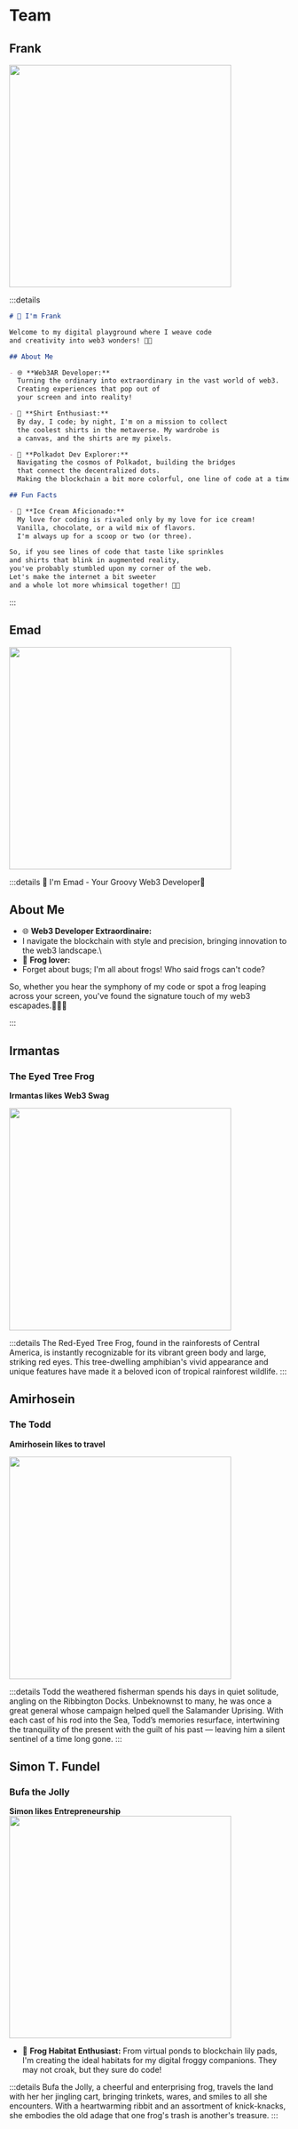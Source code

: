 # Team

## Frank
<img src="/assets/Frank_Slippy.png" width="400" height="400">

:::details

```md
# 👋 I'm Frank

Welcome to my digital playground where I weave code  
and creativity into web3 wonders! 👨‍💻

## About Me

- 🌐 **Web3AR Developer:**  
  Turning the ordinary into extraordinary in the vast world of web3.  
  Creating experiences that pop out of  
  your screen and into reality!

- 👕 **Shirt Enthusiast:**  
  By day, I code; by night, I'm on a mission to collect  
  the coolest shirts in the metaverse. My wardrobe is  
  a canvas, and the shirts are my pixels.

- 🚀 **Polkadot Dev Explorer:**  
  Navigating the cosmos of Polkadot, building the bridges  
  that connect the decentralized dots.
  Making the blockchain a bit more colorful, one line of code at a time.

## Fun Facts

- 🍦 **Ice Cream Aficionado:**  
  My love for coding is rivaled only by my love for ice cream!  
  Vanilla, chocolate, or a wild mix of flavors.  
  I'm always up for a scoop or two (or three).

So, if you see lines of code that taste like sprinkles  
and shirts that blink in augmented reality,  
you've probably stumbled upon my corner of the web.  
Let's make the internet a bit sweeter  
and a whole lot more whimsical together! 🌈✨

```


::: 

## Emad

<img src="/assets/Emad_Froger.png" width="400" height="400">

:::details
👋 I'm Emad - Your Groovy Web3 Developer🐸

## About Me  
- 🌐 **Web3 Developer Extraordinaire:**  
- I navigate the blockchain with style and precision, bringing innovation to the web3 landscape.\
- 🐸 **Frog lover:**  
- Forget about bugs; I'm all about frogs! Who said frogs can't code?

So, whether you hear the symphony of my code or spot a frog leaping across your screen, you've found the signature touch of my web3 escapades.🎩✨🐍

:::

## Irmantas
### **The Eyed Tree Frog**
**Irmantas likes Web3 Swag**

<img src="/assets/Irmantas_frog.png" width="400" height="400">

:::details
  The Red-Eyed Tree Frog, found in the rainforests of Central America, is instantly recognizable for its vibrant green body and large, striking red eyes. This tree-dwelling amphibian's vivid appearance and unique features have made it a beloved icon of tropical rainforest wildlife.
:::

## Amirhosein
### **The Todd**
**Amirhosein likes to travel**

<img src="/assets/Amirhosein_Todd.png" width="400" height="400">

:::details
  Todd the weathered fisherman spends his days in quiet solitude, angling on the Ribbington Docks. Unbeknownst to many, he was once a great general whose campaign helped quell the Salamander Uprising. With each cast of his rod into the Sea, Todd’s memories resurface, intertwining the tranquility of the present with the guilt of his past — leaving him a silent sentinel of a time long gone. 
:::

## Simon T. Fundel
### **Bufa the Jolly**
**Simon likes Entrepreneurship**
<img src="/assets/Simon_Froger.png" width="400" height="400">
- 🍃 **Frog Habitat Enthusiast:** From virtual ponds to blockchain lily pads, I'm creating the ideal habitats for my digital froggy companions. They may not croak, but they sure do code!


:::details
  Bufa the Jolly, a cheerful and enterprising frog, travels the land with her her jingling cart, bringing trinkets, wares, and smiles to all she encounters. With a heartwarming ribbit and an assortment of knick-knacks, she embodies the old adage that one frog's trash is another's treasure.
:::